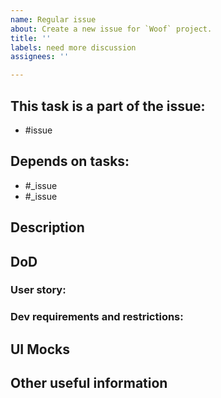 ```yaml
---
name: Regular issue
about: Create a new issue for `Woof` project.
title: ''
labels: need more discussion
assignees: ''

---
```


<!-- This reference to the epic issue makes the navigation process more easily -->
## This task is a part of the issue:
 - #issue

<!-- This references to the issues that block the current issue-->
## Depends on tasks:
- #_issue
- #_issue

<!-- Provides the general description of the issue-->
## Description


## DoD
<!-- Describes the requirements from the user's point of view-->
### User story:

<!-- Describes any restrictions and requirements from the developer's point of view -->
### Dev requirements and restrictions:


<!-- The links to UI mocks-->
## UI Mocks


<!-- Any additional information that can help to close the issue-->
## Other useful information
